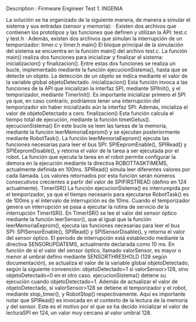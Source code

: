 Description : Firmware Engineer Test 1. INGENIA

La solución se ha organizado de la siguiente manera, de manera a simular el sistema y sus entradas (sensor y memoria):
·	Existen dos archivos que contienen los prototipos y las funciones que definen y utilizan la API: test.c y test.h
·	Además, existen dos archivos que simulan la interrupción de un temporizador: timer.c y timer.h
main()
El bloque principal de la simulación del sistema se encuentra en la función main() del archivo test.c. La función main() realiza dos funciones para inicializar y finalizar el sistema: inicializacion() y finalizacion(). Entre estas dos funciones se realiza un bucle, implementado mediante la función ejecucionSistema(), hasta que se detecte un objeto. La detección de un objeto se indica mediante el valor de la variable global objetoDetectado.
inicializacion()
Esta función invoca a las funciones de la API que inicializan la interfaz SPI, mediante SPIInit(), y el temporizador, mediante TimerInit(). Es importante inicializar primero el SPI ya que, en caso contrario, podríamos tener una interrupción del temporizador sin haber inicializado aún la interfaz SPI. Además, inicializa el valor de objetoDetectado a cero. 
finalizacion()
Esta función calcula el tiempo total de ejecución, mediante la función timetGetus(). 
ejecucionSistema()
En este bucle se leen las tareas de la memoria, mediante la función leerMemoriaEeprom() y se ejecutan posteriormente mediante RobotTask(). La función leerMemoriaEeprom() ejecuta las funciones necesarias para leer el bus SPI: SPIEepromEnable(), SPIRead() y SPIEepromDisable(), y retorna el valor de la tarea a ser ejecutada por el robot. La función que ejecuta la tarea en el robot permite configurar la demora en la ejecución mediante la directiva ROBOTTASKTIMEMS, actualmente definida en 100ms. 
SPIRead() simula leer diferentes valores por cada llamada. Los valores retornados por esta función serán números consecutivos crecientes a partir del valor de SPIFIRSTREAD (defino en 124 actualmente). 
TimerISR()
La función ejecucionSistema() es interrumpida por el temporizador, ya que el tiempo necesario para ejecutarse RobotTask() es de 100ms y el intervalo de interrupción es de 10ms.  Cuando el temporizador genera un interrupción se pasa a ejecutar la rutina de servicio de la interrupción TimerISR(). En TimerISR() se lee el valor del sensor óptico mediante la función leerSensor(), que al igual que la función leerMemoriaEeprom(), ejecuta las funciones necesarias para leer el bus SPI: SPISensorEnable(), SPIRead() y SPISensorDisable(), y retorna el valor del sensor óptico. El periodo de interrupción está establecido mediante la directiva SENSORUPDATEMS, actualmente declarada como 10 ms. 
En función de si el valor del sensor óptico, llamado valorSensor, es mayor o menor al umbral defino mediante SENSORTHRESHOLD (128 según documentación), se actualiza el valor de la variable global objetoDetectado, según la siguiente convención: objetoDetectado=1 si valorSensor>128, sino objetoDetectado=0 en el otro caso. ejecucionSistema() detiene su ejecución cuando objetoDetectado=1. Además de actualizar el valor de objetoDetectado, si valorSensor>128 se detiene el temporizador y el robot, mediante stop_timer(), y RobotStop() respectivamente. 
Aquí es importante notar que SPIRead() es invocada en el contexto de la lectura de la memoria y del sensor. Este es el motivo por el que se ha decido inicializar el valor de lecturaSPI en 124, un valor muy cercano al valor umbral 128. 

